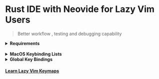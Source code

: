 # Rust IDE with Neovide for Lazy Vim Users

> Better workflow , testing and debugging capability

<details>
<summary>
<strong> Requirements  <strong>
</summary>

Must Have Installed, check the link on how to install it

- [Rust](https://www.rust-lang.org/tools/install)

- [Neovide](https://neovide.dev)

- [Cargo Nexttest](https://nexte.st)

</details>

<br>

<details>
<summary>
 <strong>  MacOS Keybinding Lists </strong>
</summary>
<br>

## Rust Specific Key Bindings

### <strong>Testing:</strong>

<kbd>F1</kbd> === `RustRunnables`

<kbd>F3</kbd> === `RustDebuggables`

<kbd>F4</kbd> === `Run Ignored Tests`

<kbd>F5</kbd> === `Reload Workspace`

<kbd>CMD</kbd> + <kbd>r</kbd> === `Run App`

<kbd>CMD</kbd> + <kbd>t</kbd> === Run Test Under Cursor

<kbd>CMD</kbd> + <kbd>g</kbd> === `Share to Rust Playground`

<kbd>CMD</kbd> + <kbd>x</kbd> === `Expand Macros on Rust`

### <strong>Debugging:</strong>

<kbd>CMD</kbd> + <strong>`</strong> === `Toggle Debugger UI`

<kbd>CMD</kbd> + <kbd>d</kbd> === `Toggle Breakpoint``

<kbd>CMD</kbd> + <kbd>F1</kbd> === `Continue`

<kbd>CMD</kbd> + <kbd>F2</kbd> === `Step Over`

<kbd>CMD</kbd> + <kbd>F3</kbd> === `Step Into`

<kbd>CMD</kbd> + <kbd>F4</kbd> === `Step Out`


</details>

<details>
<summary>
Global Key Bindings
</summary>

### <strong>File Editing</strong>

<kbd>CMD</kbd> + <kbd>S</kbd> === `Save`

<kbd>CMD</kbd> + <kbd>V</kbd> === `Paste`

<kbd>CMD</kbd> + <kbd>Y</kbd> === `Redo`

<kbd>CMD</kbd> + <kbd>Z</kbd> === `Undo`

<kbd>CMD</kbd> + <kbd>J,K</kbd> === `Move Line Up and Down`

### <strong>Tabs Navigation</strong>

<kbd>CMD</kbd> + <kbd>Q</kbd> === `Quit`

<kbd>CMD</kbd> + <kbd>T</kbd> === `New Tab`

<kbd>CMD</kbd> + <kbd>W</kbd> === `Close Tab`

<kbd>CMD</kbd> + <kbd>[1-9]</kbd> === `Switch Tab [1-9]`

<kbd>CMD</kbd> + <kbd>B</kbd> === `Toggle Sidebar`

<kbd>CTRL</kbd> + <kbd>H,J,K,L</kbd> === `Pane Navigation`


### <strong>LSP</strong>

<kbd>F2</kbd> === `Rename`

<kbd>CMD</kbd> + <kbd>.</kbd> === `Code Actions`

<kbd>CMD</kbd> + <kbd>P</kbd> === `Search File`

<kbd>f</kbd> === `Jump to Char Forward`

<kbd>F</kbd> === `Jump to Char Forward`

<kbd>/</kbd> === `Search for Characters`

</details>

#### [Learn Lazy Vim Keymaps](https://www.lazyvim.org/keymaps)